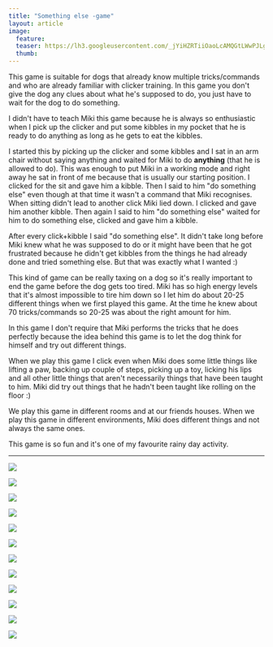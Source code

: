 ```yaml
---
title: "Something else -game"
layout: article
image:
  feature:
  teaser: https://lh3.googleusercontent.com/_jYiHZRTiiOaoLcAMQGtLWwPJLgzMVIfIzgMSvTadSGk_p4mXn2sViRxGiMOA8542vJ3zHtmAgIGvu9hZ3J4DnHDV2kBnB4qfu1FTT_K46Vl7xBNCrnznBAOrjThlstoGpDIfWgicNdVdGSGUMI8cZfowWwBo0p7pNb8D7ShwevFDVZLJg98MpAMnGJe13765pCw59DYpwwnPpyyKt-tdQJPCct0oTaCklsmWfQ1DmjB-myxAqtW_xhkh0mOMCIVXeAwWSSIMFT7RxxP_oDz6RFBNUYGZfQ0zHKpNVRiwyXCG2yZDwTzRARN8BI_u7aa35_rAmJS4EEBCkA_6YxgdVvCcr6WRWkudOPCilvusKyilVCeDP7gv2HeqPHKS74I-7r3g3EyGy7L_gqmdM93NMjvsB5yHw-sCehZokhpE058JXrgdvy3nHZixj7Rl0One7nBt2TUjtsb18-H4YBF3jj2W3jILiTvNKkGOKm1usT0310g8rjcH4pcKdpfYLr7t6W3lpuGjxqepXU6zG1HKhMNmIkrVLT-ZgVGYOcEP_QiICD3P0QQyHDGGSsf5m6fMZNf=w245
  thumb:
---
```


This game is suitable for dogs that already know multiple tricks/commands and who are already familiar with clicker training. In this game you don't give the dog any clues about what he's supposed to do, you just have to wait for the dog to do something.

I didn't have to teach Miki this game because he is always so enthusiastic when I pick up the clicker and put some kibbles in my pocket that he is ready to do anything as long as he gets to eat the kibbles.

I started this by picking up the clicker and some kibbles and I sat in an arm chair without saying anything and waited for Miki to do **anything** (that he is allowed to do). This was enough to put Miki in a working mode and right away he sat in front of me because that is usually our starting position. I clicked for the sit and gave him a kibble. Then I said to him "do something else" even though at that time it wasn't a command that Miki recognises. When sitting didn't lead to another click Miki lied down. I clicked and gave him another kibble. Then again I said to him "do something else" waited for him to do something else, clicked and gave him a kibble.

After every click+kibble I said "do something else". It didn't take long before Miki knew what he was supposed to do or it might have been that he got frustrated because he didn't get kibbles from the things he had already done and tried something else. But that was exactly what I wanted :)

This kind of game can be really taxing on a dog so it's really important to end the game before the dog gets too tired. Miki has so high energy levels that it's almost impossible to tire him down so I let him do about 20-25 different things when we first played this game. At the time he knew about 70 tricks/commands so 20-25 was about the right amount for him.

In this game I don't require that Miki performs the tricks that he does perfectly because the idea behind this game is to let the dog think for himself and try out different things.

When we play this game I click even when Miki does some little things like lifting a paw, backing up couple of steps, picking up a toy, licking his lips and all other little things that aren't necessarily things that have been taught to him. Miki did try out things that he hadn't been taught like rolling on the floor :)

We play this game in different rooms and at our friends houses. When we play this game in different environments, Miki does different things and not always the same ones.

This game is so fun and it's one of my favourite rainy day activity.

---

[![](https://lh3.googleusercontent.com/QkjMGLDXawlezJPaYvnX0m0M1yXDNfFj4Ioi3e5ZPiZEz3V-AHcGZfAWrID4Un-veDB5_363MqiSDTzfjsv4qD-OavCIdwl8xBmZygSqoDt5YLohBNsi3coOVmBkIidgtgFxhCHDrWIKhlWTIKoRNHgP0JqGoqOfDabuqR5Nrfpnb8jx0mtFVPzv1r1LSYbLtRi-F2YvYAcJtINSYaIQQzd4Sfk5zhwwjKxkG8Jc5lZQoN_bWhshXtOZ0zpopE7CXoWW3k6aknZnNvCtVIGBZZ97ASJaPlxS4WOoCwPzPX3atPGf4OkPMVJHp9lTDnrB8P77BEGJsC_4TOcjoYtdyP3jxxTkVFIrFLoszLoOlWhyAdFYUi2ew9nsOK7zEObWjvfuRfjvta-3WjIJ3bUYEsKFGAJHKCvfBzP6wlu2ubc7pVwj3pWQXEQMZzDKfnPoGLyEWULXwkPiRG47UhGPlcaPwFLS9XL2QutepWqX-Xa47FdLPa9ncCpuSTHqTUlSmNZLVHqAI3YLGRIDKcS6TbzpZmb1EP4UnZEm2h8zq33ZnL-O8CGVO-vM7E_Y-QjOeJci=w800)](https://lh3.googleusercontent.com/QkjMGLDXawlezJPaYvnX0m0M1yXDNfFj4Ioi3e5ZPiZEz3V-AHcGZfAWrID4Un-veDB5_363MqiSDTzfjsv4qD-OavCIdwl8xBmZygSqoDt5YLohBNsi3coOVmBkIidgtgFxhCHDrWIKhlWTIKoRNHgP0JqGoqOfDabuqR5Nrfpnb8jx0mtFVPzv1r1LSYbLtRi-F2YvYAcJtINSYaIQQzd4Sfk5zhwwjKxkG8Jc5lZQoN_bWhshXtOZ0zpopE7CXoWW3k6aknZnNvCtVIGBZZ97ASJaPlxS4WOoCwPzPX3atPGf4OkPMVJHp9lTDnrB8P77BEGJsC_4TOcjoYtdyP3jxxTkVFIrFLoszLoOlWhyAdFYUi2ew9nsOK7zEObWjvfuRfjvta-3WjIJ3bUYEsKFGAJHKCvfBzP6wlu2ubc7pVwj3pWQXEQMZzDKfnPoGLyEWULXwkPiRG47UhGPlcaPwFLS9XL2QutepWqX-Xa47FdLPa9ncCpuSTHqTUlSmNZLVHqAI3YLGRIDKcS6TbzpZmb1EP4UnZEm2h8zq33ZnL-O8CGVO-vM7E_Y-QjOeJci=s0)

[![](https://lh3.googleusercontent.com/vFQNewstSCDIkcoxdMYk9JHSn7dDWV-e2A1lgH6dj7OSB08AsV03EUb9PvXLHBPUvXCEnNsQWdxtA165b7m-mIxYTPmz3P-dJzurHavKevz89Uo9CH-H1xDU3A1lAXGuoCd3vm48oJqlO9MhkA9RCSAuKa7hw2yBAOktUEe8r8q5jqaCOVyrVGghFvP2mRS1NSflbFAEL3SfsuY8hTkJaHm8S4NnGra_Yzv_qAHH3zVkKkzXSOFasBJscBGbvdVTMEGoDor3syolR9pgKrpHds-dRScdCEWgdmd9uxol1vLd8YZMTMyN7T6BOIwXzTVUpwEZazLg7Oo_Xy6db-qyi78I9sYCo26UEZZxNUrQLqu2lEWyscvgO5ugnEuTE9d9oRALpRpmKO66AAVK843m-w7yqfduw5SJZ_qqTMzG8RCncTBVbtcmKOPthbuma0QgUQtlhRCtKa96TYaCSCf7u1ebEn_5wsjsF3IkLBDielK7EjyoxYgDmQdCwa02WO32Bs7WS43V6p0C8s2gdIdxlq_zRpfDnsKWJvDA9PsGtE-pq2s9ADNr3TSy5VJ-t4rH3XX5=w800)](https://lh3.googleusercontent.com/vFQNewstSCDIkcoxdMYk9JHSn7dDWV-e2A1lgH6dj7OSB08AsV03EUb9PvXLHBPUvXCEnNsQWdxtA165b7m-mIxYTPmz3P-dJzurHavKevz89Uo9CH-H1xDU3A1lAXGuoCd3vm48oJqlO9MhkA9RCSAuKa7hw2yBAOktUEe8r8q5jqaCOVyrVGghFvP2mRS1NSflbFAEL3SfsuY8hTkJaHm8S4NnGra_Yzv_qAHH3zVkKkzXSOFasBJscBGbvdVTMEGoDor3syolR9pgKrpHds-dRScdCEWgdmd9uxol1vLd8YZMTMyN7T6BOIwXzTVUpwEZazLg7Oo_Xy6db-qyi78I9sYCo26UEZZxNUrQLqu2lEWyscvgO5ugnEuTE9d9oRALpRpmKO66AAVK843m-w7yqfduw5SJZ_qqTMzG8RCncTBVbtcmKOPthbuma0QgUQtlhRCtKa96TYaCSCf7u1ebEn_5wsjsF3IkLBDielK7EjyoxYgDmQdCwa02WO32Bs7WS43V6p0C8s2gdIdxlq_zRpfDnsKWJvDA9PsGtE-pq2s9ADNr3TSy5VJ-t4rH3XX5=s0)

[![](https://lh3.googleusercontent.com/DUSZk0jq31f6J8G00fvW3wGxvvkaqm3GYsXnMzhZd8OxqO71vUrrd4ljpeXcJsfjenqK2A1xf9R7BKkiAvMnxyNz2dD2v8rYIwEtcXmkxJ1ToxKSvVDf_mFaHgQYILtjHsj1HVa0q4kRVOZ7aRFMOyZ5Upw2_i68jPAE6yFqljrWPZw6GIaWjDp3SkOgDuxl9DGohauHBWjti55nn4Y_8ojgQNXETGvNjv5yx6lFZIVXsy-ObkvqhNwXJaCOBgbxovQ9iUuyWdFw3aoTO0C8-hzUlAEv2I2Q3_qz-L8AYeqkANCR5emH3i_qigSXd3zaa1GY5bX9fmbAOaYZgu_cAAnZDtY4876TL34hqOQgi3VW1xu850ImRRsAOHtjs07z-mvVyKzmBkhzPlT53FwDrxPfjK6GzGKe6orfE3zuKi5DHZdlBoBHirGRzKzpS_7fwGsQupXLzSrhGrk4RxVnZ65MawJksYPWtCspWmhGHvQeaZhF6uQD2hx-RDWzU5qWGSA0gwe2LgsVoH7S7q3XTXuVVyeUgzDgfCEPCMRl_2n4Mqr0IKx-9Y6_vrwAiLlGs9T1=w800)](https://lh3.googleusercontent.com/DUSZk0jq31f6J8G00fvW3wGxvvkaqm3GYsXnMzhZd8OxqO71vUrrd4ljpeXcJsfjenqK2A1xf9R7BKkiAvMnxyNz2dD2v8rYIwEtcXmkxJ1ToxKSvVDf_mFaHgQYILtjHsj1HVa0q4kRVOZ7aRFMOyZ5Upw2_i68jPAE6yFqljrWPZw6GIaWjDp3SkOgDuxl9DGohauHBWjti55nn4Y_8ojgQNXETGvNjv5yx6lFZIVXsy-ObkvqhNwXJaCOBgbxovQ9iUuyWdFw3aoTO0C8-hzUlAEv2I2Q3_qz-L8AYeqkANCR5emH3i_qigSXd3zaa1GY5bX9fmbAOaYZgu_cAAnZDtY4876TL34hqOQgi3VW1xu850ImRRsAOHtjs07z-mvVyKzmBkhzPlT53FwDrxPfjK6GzGKe6orfE3zuKi5DHZdlBoBHirGRzKzpS_7fwGsQupXLzSrhGrk4RxVnZ65MawJksYPWtCspWmhGHvQeaZhF6uQD2hx-RDWzU5qWGSA0gwe2LgsVoH7S7q3XTXuVVyeUgzDgfCEPCMRl_2n4Mqr0IKx-9Y6_vrwAiLlGs9T1=s0)

[![](https://lh3.googleusercontent.com/H1nFaAPCS8PB8Vj2XLlctQ9GdtuAyRRfGepzyAV3en1hELQC0tO_mPZbmaCYoOYRcfdsAgWOnqyag54DZXNqVLx0iCFP3TtF0FtU0KOhK_alDZUlS1WSzLO5iKadZtPTi0jMvXlhpyk2X6GIPZZ1gLY2RHSbHRZZXiHGaHXLTnUG14RN9N0IYLgNL990hw-mJ1aubzc9KxVpfmPLy_zxKgmRsrI2lFQZZLel1PdEfy7bGRXmtFaZ-S2a5Bn3yLyVxp1mp-qEmyCucvXzLJ0mkVCbr2zajAoeDP5t6U8VXZotjsHMD7l6LsXrdKFQV18U5qnK9IomqI3RTOLdm04yZv0jEa1I7ys2hMt_lhTrYdSuZHsko88jgk9oRPsDlPmz-P717UrKa2zg35Ibh02yfxfCAyLWMC6DOgnKYOyYB8tNmJERhuVTDGW6gZTw7KMB4EKHOJtWPw3GYfxTw_NBMgDdqUDCYjV3aGTbvke7bZekU9LDyWkLmCQ8j8pn0d-EHaATfL69cmPZCZX5ODy_kNECpLGhy60scOdqZxL0v4B99Sm6FMaESefWKkJXKVuKAqZ4=w800)](https://lh3.googleusercontent.com/H1nFaAPCS8PB8Vj2XLlctQ9GdtuAyRRfGepzyAV3en1hELQC0tO_mPZbmaCYoOYRcfdsAgWOnqyag54DZXNqVLx0iCFP3TtF0FtU0KOhK_alDZUlS1WSzLO5iKadZtPTi0jMvXlhpyk2X6GIPZZ1gLY2RHSbHRZZXiHGaHXLTnUG14RN9N0IYLgNL990hw-mJ1aubzc9KxVpfmPLy_zxKgmRsrI2lFQZZLel1PdEfy7bGRXmtFaZ-S2a5Bn3yLyVxp1mp-qEmyCucvXzLJ0mkVCbr2zajAoeDP5t6U8VXZotjsHMD7l6LsXrdKFQV18U5qnK9IomqI3RTOLdm04yZv0jEa1I7ys2hMt_lhTrYdSuZHsko88jgk9oRPsDlPmz-P717UrKa2zg35Ibh02yfxfCAyLWMC6DOgnKYOyYB8tNmJERhuVTDGW6gZTw7KMB4EKHOJtWPw3GYfxTw_NBMgDdqUDCYjV3aGTbvke7bZekU9LDyWkLmCQ8j8pn0d-EHaATfL69cmPZCZX5ODy_kNECpLGhy60scOdqZxL0v4B99Sm6FMaESefWKkJXKVuKAqZ4=s0)

[![](https://lh3.googleusercontent.com/xb3BQTT5XCR8uuUBt3gClQ8QK-UoUfbc5U6UxTIvM756Z7sppKLJc5m4kr72l6aZyQcLqdblMWX_FT1OmGabmwi6my1orn8XRwlbxY-ERoevQAGKNY77Cmsz8XK9oznDDleukMP_6htHUVxVtIZY2F_S1rZc-NxcA83VY3q_np7CNQSrpOXGU3FGrxjhNwDRZJm5W47VLctBsmvwMhQyeCz2wpT1bEiTu-deeDV0OE41w-hi8lW5GXL8WA-3l73I1L-JLr16TFvLVdZ1nuNBcS9AzVChTz38EdjK8XtccXNE_Boe1-RaOEVRRhxYHZqukNfabXhHUUzUuei4I6X3XP-skJef0Ei9rpybZrrpyNqVgH7CRsgOkl7_S0JJ3_nw1W3XmL-Bz3YumJXOJ5etZBU1fcLaBf0UgWgAaWCzJ8mFybDPdv0p83gQEwVitEioAUmC-BUiv9vz43IvMyzkoqrYo6XlyH__M2P-gonCky0mNeQIdopBmFQezdo508CKR1IwTR7pebpCgyFPggl18WWj5WmOCPjHZHCnZc1MXCF6OXZ9Hc0sB_Pcjwp8GFn08tfg=w800)](https://lh3.googleusercontent.com/xb3BQTT5XCR8uuUBt3gClQ8QK-UoUfbc5U6UxTIvM756Z7sppKLJc5m4kr72l6aZyQcLqdblMWX_FT1OmGabmwi6my1orn8XRwlbxY-ERoevQAGKNY77Cmsz8XK9oznDDleukMP_6htHUVxVtIZY2F_S1rZc-NxcA83VY3q_np7CNQSrpOXGU3FGrxjhNwDRZJm5W47VLctBsmvwMhQyeCz2wpT1bEiTu-deeDV0OE41w-hi8lW5GXL8WA-3l73I1L-JLr16TFvLVdZ1nuNBcS9AzVChTz38EdjK8XtccXNE_Boe1-RaOEVRRhxYHZqukNfabXhHUUzUuei4I6X3XP-skJef0Ei9rpybZrrpyNqVgH7CRsgOkl7_S0JJ3_nw1W3XmL-Bz3YumJXOJ5etZBU1fcLaBf0UgWgAaWCzJ8mFybDPdv0p83gQEwVitEioAUmC-BUiv9vz43IvMyzkoqrYo6XlyH__M2P-gonCky0mNeQIdopBmFQezdo508CKR1IwTR7pebpCgyFPggl18WWj5WmOCPjHZHCnZc1MXCF6OXZ9Hc0sB_Pcjwp8GFn08tfg=s0)

[![](https://lh3.googleusercontent.com/y1D6Acossht3O6w9LsyirYmp-9oZuvEqu7NAi83m88bGZH6k0V_T6nkjeDvFgyu2oogj_ERp6lYNvh-_TH1KhwkdBgNqV1H_xE2lUf0s2e6pLvUJrlvaUGD33_XdCGJ-lP4UEZaW975niZKCqCaRHJHF669U2AYhv2KtUXALicTXjdyJHWEQ-f4jYtagq5zj6gHsBYzs2Tq1_JK8Rr5Dmogv2WMQXWGaG-fsuFCfAT4R6VF5vCmqXiST-kcBy6Ue7eL7Fus6tUOPAAFgJ9qW9-M-WNniy1MjG7xMK2F3i3oTWx8P3UZjChKNmQLBBcNWJ0NpQRsry8cU9GZKgow1VkqOZGB4Eb8e7g-ljSHs6kCXckENB4YUBdSp25AOhIoatQ7fvK7_P_84sH5XBg8hDPP5UN5K5Fioe5geODATw42ZVeenrvwRhgfZgnBcoPhSwhxkedUhzo151pgZoU0pved_bPd8FG1vHQiD_edFyz_NCOrP_D0anfO4RAky6blEejgfYeHEvp91b26KZTYCyAPJVsuf538twFq9rS-tcbvhghfeMi2NK23QD6DsEfAFmkRw=w800)](https://lh3.googleusercontent.com/y1D6Acossht3O6w9LsyirYmp-9oZuvEqu7NAi83m88bGZH6k0V_T6nkjeDvFgyu2oogj_ERp6lYNvh-_TH1KhwkdBgNqV1H_xE2lUf0s2e6pLvUJrlvaUGD33_XdCGJ-lP4UEZaW975niZKCqCaRHJHF669U2AYhv2KtUXALicTXjdyJHWEQ-f4jYtagq5zj6gHsBYzs2Tq1_JK8Rr5Dmogv2WMQXWGaG-fsuFCfAT4R6VF5vCmqXiST-kcBy6Ue7eL7Fus6tUOPAAFgJ9qW9-M-WNniy1MjG7xMK2F3i3oTWx8P3UZjChKNmQLBBcNWJ0NpQRsry8cU9GZKgow1VkqOZGB4Eb8e7g-ljSHs6kCXckENB4YUBdSp25AOhIoatQ7fvK7_P_84sH5XBg8hDPP5UN5K5Fioe5geODATw42ZVeenrvwRhgfZgnBcoPhSwhxkedUhzo151pgZoU0pved_bPd8FG1vHQiD_edFyz_NCOrP_D0anfO4RAky6blEejgfYeHEvp91b26KZTYCyAPJVsuf538twFq9rS-tcbvhghfeMi2NK23QD6DsEfAFmkRw=s0)

[![](https://lh3.googleusercontent.com/QUIz9DEESwhg9nAAH-StvnjjAK79UP3JzyEw3CP131If29Ler72qk5q8cZKmb8i5mi6Nmhj1-H968HH9DatBizGKVa2kdwK1wHnQIjNQvJd_cj0hUkCMBMXP0dtUJ2z5XlYkRMjYJZj_TqIj8E2H71vzZICOtaJAS_xFn4s1QEjZeyE4iDd8IQTIpEzc0CFLOtkxQNLtbWUhsthex2Wi5Wi83Yd2MNSs-KXwZysZlRWoM4tQuZLxB1bqpjmWu0G_ovFE9jXULZam2sb7ps8yowYwoQBC64vUF6l1nKgkJu0sp6A2qA1MjWiJrLAW5pqsFkq9XiCtCpBh1U04qpW0VHCtGwUil8mOsdbRippe0FJQOPJYs6dQDMjF6829hXbX9SEYtDsqfCjqMFsliyJGJhaKswlKIeP8jXeMGmdUOMeDDK-XdNU5tlOtcFgto3N3Nq9rJDjhuQuaydu76Qo_JuNUQpBAGX-9nhAqVRrLhLFApA2NvSEaypcG9eOeJUwO8LoSjjsjJffIauHDJI0IQt2h9j8xfnAPzj6zyDJtO2n0hu2G15s2HcORuHal7nLa5x7K=w800)](https://lh3.googleusercontent.com/QUIz9DEESwhg9nAAH-StvnjjAK79UP3JzyEw3CP131If29Ler72qk5q8cZKmb8i5mi6Nmhj1-H968HH9DatBizGKVa2kdwK1wHnQIjNQvJd_cj0hUkCMBMXP0dtUJ2z5XlYkRMjYJZj_TqIj8E2H71vzZICOtaJAS_xFn4s1QEjZeyE4iDd8IQTIpEzc0CFLOtkxQNLtbWUhsthex2Wi5Wi83Yd2MNSs-KXwZysZlRWoM4tQuZLxB1bqpjmWu0G_ovFE9jXULZam2sb7ps8yowYwoQBC64vUF6l1nKgkJu0sp6A2qA1MjWiJrLAW5pqsFkq9XiCtCpBh1U04qpW0VHCtGwUil8mOsdbRippe0FJQOPJYs6dQDMjF6829hXbX9SEYtDsqfCjqMFsliyJGJhaKswlKIeP8jXeMGmdUOMeDDK-XdNU5tlOtcFgto3N3Nq9rJDjhuQuaydu76Qo_JuNUQpBAGX-9nhAqVRrLhLFApA2NvSEaypcG9eOeJUwO8LoSjjsjJffIauHDJI0IQt2h9j8xfnAPzj6zyDJtO2n0hu2G15s2HcORuHal7nLa5x7K=s0)

[![](https://lh3.googleusercontent.com/V6dA_w8oKS3-PYwLVRsdgKnkqqaNOWTPqbIxgrqFxba2KhNOcmYpIBG12D8XKdOUpX1NWYIkPb5Lou7vWT0l2rprayjHyKGNL7noxzXjWQVYuUR2Tuvff2iEKJCSjYDz7eMwWw-bFL-NDEtgRROOOrWXUAWQfzOXTe2khoAVRJmjjduwpMBNDJ_YrrDdcB79_9hrA-TEsvt7TvGSmqamZfGwP9eEr-iy_5OhmUum8U2NZDUaRaSsLMDFEzqKJVcUTFfRQEVo3-bIwaLMEFiaOyYs5XV5ZwS-FdZ2jhKHRww-teD-aTeaADJrIcZH2xtzsNIDyxVDlu1bSETeoAJ1aJ56M2uJOdRj7j9MMwGU4NgpSqZKoJZmVT-2GyfS-vMLtr1ay9n9yLWFha1OJohQ8cTh44VCgZW9okUVxS-wY9sCW2EymKRf2KrXdAgVeFBom--XSR_8P8Uc0etL0bikpu06aJaes-tTdiQR45nboUdR_DRh1taNyPalemBpvIS8Bds5uxhCkM5zL_yi-pWkuq3hy5PhssqLrChOMkDFxaoCpeZY3YVEtfA8LWF4CkjFojYI=w800)](https://lh3.googleusercontent.com/V6dA_w8oKS3-PYwLVRsdgKnkqqaNOWTPqbIxgrqFxba2KhNOcmYpIBG12D8XKdOUpX1NWYIkPb5Lou7vWT0l2rprayjHyKGNL7noxzXjWQVYuUR2Tuvff2iEKJCSjYDz7eMwWw-bFL-NDEtgRROOOrWXUAWQfzOXTe2khoAVRJmjjduwpMBNDJ_YrrDdcB79_9hrA-TEsvt7TvGSmqamZfGwP9eEr-iy_5OhmUum8U2NZDUaRaSsLMDFEzqKJVcUTFfRQEVo3-bIwaLMEFiaOyYs5XV5ZwS-FdZ2jhKHRww-teD-aTeaADJrIcZH2xtzsNIDyxVDlu1bSETeoAJ1aJ56M2uJOdRj7j9MMwGU4NgpSqZKoJZmVT-2GyfS-vMLtr1ay9n9yLWFha1OJohQ8cTh44VCgZW9okUVxS-wY9sCW2EymKRf2KrXdAgVeFBom--XSR_8P8Uc0etL0bikpu06aJaes-tTdiQR45nboUdR_DRh1taNyPalemBpvIS8Bds5uxhCkM5zL_yi-pWkuq3hy5PhssqLrChOMkDFxaoCpeZY3YVEtfA8LWF4CkjFojYI=s0)

[![](https://lh3.googleusercontent.com/CoHI9MPt4rATclfQYtK6SSr3yo0eioRVktABxZ_cDFcxU-kEgUhpwz07mzlDiHhVRbYf9ox-znlN70eQaz9q-qPKsDNOmOtRbYF2puahfO1CNEm2bIjk4OTCuaf-nbcpvOHUrGsaMuJO0klhDGkyTr1h-fJYwBkEza7lYdCHJELNDHmCLWsVNDqCWDASFIBQXyk5d8oSWNrVuY61p1wKvU6X0O0007vb3FgE49EG6HJ4aUtOSoagu7sbz_myOEzk3vkJP10u5rtq7vLqugqeJAno2OSIyCo4DHtRDV_izcCP6jtrgkjNiDUy32UD10Mit9Lp5scwP3CkC7sWNEflw6Ut4OHKHMmCcG1q8aCT1WjuUmJmQJpTmLsGJatgzfstMuoIkT3A0iTU0IzbbA3PjfXx0JmXgPC2rtJVsw30sq-aEdjfkR6ZCGorslgnxl8VGaXNMfxQwCobikOp2HMGLbfzE7uKu-xvw0jH3mM9nZ6zcCOMvwQxYGk0f_l1rZoOnODbEpil05uJGwAiD05MTz8_rX5qKYitVyS7jSVLVPGU5VXWvFLABE8gq2dVooVBQgfl=w800)](https://lh3.googleusercontent.com/CoHI9MPt4rATclfQYtK6SSr3yo0eioRVktABxZ_cDFcxU-kEgUhpwz07mzlDiHhVRbYf9ox-znlN70eQaz9q-qPKsDNOmOtRbYF2puahfO1CNEm2bIjk4OTCuaf-nbcpvOHUrGsaMuJO0klhDGkyTr1h-fJYwBkEza7lYdCHJELNDHmCLWsVNDqCWDASFIBQXyk5d8oSWNrVuY61p1wKvU6X0O0007vb3FgE49EG6HJ4aUtOSoagu7sbz_myOEzk3vkJP10u5rtq7vLqugqeJAno2OSIyCo4DHtRDV_izcCP6jtrgkjNiDUy32UD10Mit9Lp5scwP3CkC7sWNEflw6Ut4OHKHMmCcG1q8aCT1WjuUmJmQJpTmLsGJatgzfstMuoIkT3A0iTU0IzbbA3PjfXx0JmXgPC2rtJVsw30sq-aEdjfkR6ZCGorslgnxl8VGaXNMfxQwCobikOp2HMGLbfzE7uKu-xvw0jH3mM9nZ6zcCOMvwQxYGk0f_l1rZoOnODbEpil05uJGwAiD05MTz8_rX5qKYitVyS7jSVLVPGU5VXWvFLABE8gq2dVooVBQgfl=s0)

[![](https://lh3.googleusercontent.com/kUMXLfsZKmrrjUhRytj7WYLCRd0uPXCM_mm9kix9SlANKK3sxD5q83ttcZpMriLroRnk6FuOPHIP7-3Yeod4aRmvCWcDVP3N1248zliHybL-14OJAcbGEykCgL_fTPjbIqHof1gHcIvvR2TF0KQajapRANZ68oTsU6f5wl8lEtC0uizZ9hGZ1C-VQKQxF4Xv0qy1l4K6ocw7CMiYe5P_z4wvdZojSpGYpFt3iGlXtE6rOEJvxioyFjn2LDo0zu2SzjmPNADBg20OuvEkgH97BASCd4p5c_3TJCzdKqcBOITW-axxcont6L3tDj7rsJJMskK6gz-Yp5bgwbtJ09OOFA8eq817tOVptgXHBtl8aKRBLZmx-UtiCI3LFex8toMB6HbPGGz1jowxqWvKPvsa6QOfclq5so3iSAntdaXFbcJaENkJJMhxK8BOWKXJvuu1o8-5Yzbb181cvXKT126T5UiEDXSIF0VvIzk62t46c8A33pMmxbBxSo-0AOzXjaDYDuMgmhipobarv-QoytouvCT4qB7x808lTxKs8dYKZKd_LPqDkVMhdduNvRBIoDL6RwCY=w800)](https://lh3.googleusercontent.com/kUMXLfsZKmrrjUhRytj7WYLCRd0uPXCM_mm9kix9SlANKK3sxD5q83ttcZpMriLroRnk6FuOPHIP7-3Yeod4aRmvCWcDVP3N1248zliHybL-14OJAcbGEykCgL_fTPjbIqHof1gHcIvvR2TF0KQajapRANZ68oTsU6f5wl8lEtC0uizZ9hGZ1C-VQKQxF4Xv0qy1l4K6ocw7CMiYe5P_z4wvdZojSpGYpFt3iGlXtE6rOEJvxioyFjn2LDo0zu2SzjmPNADBg20OuvEkgH97BASCd4p5c_3TJCzdKqcBOITW-axxcont6L3tDj7rsJJMskK6gz-Yp5bgwbtJ09OOFA8eq817tOVptgXHBtl8aKRBLZmx-UtiCI3LFex8toMB6HbPGGz1jowxqWvKPvsa6QOfclq5so3iSAntdaXFbcJaENkJJMhxK8BOWKXJvuu1o8-5Yzbb181cvXKT126T5UiEDXSIF0VvIzk62t46c8A33pMmxbBxSo-0AOzXjaDYDuMgmhipobarv-QoytouvCT4qB7x808lTxKs8dYKZKd_LPqDkVMhdduNvRBIoDL6RwCY=s0)

[![](https://lh3.googleusercontent.com/2GLeeEpyP8K2Ibtwcn3vBYzNstaln9UjVxkJffZOCkSxS1l_rr581m5-Cuceygub1fUVZ742t4GyC95xSviqIFQfc05cUSxMGBliYOwkSaUNxOmSE3EzUCObu77fYSfTk089VMz_fWen_KYoo_AaZni1KXPrEcNGrF9uT3waAKAuFd7OV9UxvBdcEVEzHtVpjat1HAvMKdrOl2KEpJ1lM9JmmyaM6hechN2L72f7tZ-RocMusEIzjPhwlbepi3qrOK9ezg2g96HP9L2eUYUbLy3KIZaTSAHo6ZFdzdA8wJ0_jHi0yWKzQel9PzAC59wIRyDv4QQiLd-nZZx1AqT_BgbiHSOQwERysHAu-tcdI3JNdnkRf2Bs5vHmPeWTB44cvKPi3TAZs5MFDer6_x0O0NV0LcUiTDCqjsBcRLheAisxwnHorSjydfY2US8dBRK1bMFMjGc7bf0L76Z9Y_HckBO8hcGEhbBvFHuahLLuxMllGyA3H_I-93xj3QPo6PkwX1DzrVdfCDRl6lgiNqZqerTu86EPKTlVxnHRcK_4l25g408VcWuf_KRXbrQswJsX191z=w800)](https://lh3.googleusercontent.com/2GLeeEpyP8K2Ibtwcn3vBYzNstaln9UjVxkJffZOCkSxS1l_rr581m5-Cuceygub1fUVZ742t4GyC95xSviqIFQfc05cUSxMGBliYOwkSaUNxOmSE3EzUCObu77fYSfTk089VMz_fWen_KYoo_AaZni1KXPrEcNGrF9uT3waAKAuFd7OV9UxvBdcEVEzHtVpjat1HAvMKdrOl2KEpJ1lM9JmmyaM6hechN2L72f7tZ-RocMusEIzjPhwlbepi3qrOK9ezg2g96HP9L2eUYUbLy3KIZaTSAHo6ZFdzdA8wJ0_jHi0yWKzQel9PzAC59wIRyDv4QQiLd-nZZx1AqT_BgbiHSOQwERysHAu-tcdI3JNdnkRf2Bs5vHmPeWTB44cvKPi3TAZs5MFDer6_x0O0NV0LcUiTDCqjsBcRLheAisxwnHorSjydfY2US8dBRK1bMFMjGc7bf0L76Z9Y_HckBO8hcGEhbBvFHuahLLuxMllGyA3H_I-93xj3QPo6PkwX1DzrVdfCDRl6lgiNqZqerTu86EPKTlVxnHRcK_4l25g408VcWuf_KRXbrQswJsX191z=s0)

[![](https://lh3.googleusercontent.com/qYtF3NkF1f_P5dENVsmEjOIGGxtgteURasyux4Jn16K0nqdL6Aw7mjVgVV5rD4E4TVeS2Q8jUMYMgw_HFq8AHerv1ppkvuxbpQ5qfA2_7U1AOJM7lxna2hg2NPAYcgO0F9KBWvz51Yy_69cYtwUncvF_2VzN_JH_APgiMhqUf-9CS8LtFGSE5BKzG-APcw62iyzfz6aFFgTrXv4TqyOCWH5w8uza4KPaI9gIbkRShJ48yrEKG6hsnzrq9bDu0RCP0tt8SG2v-YolPpJuT9OcC3XbB2_NNk0Fw3imFExrnnOEbSMahahXRF9VmlLKX-cUPMT55sv87z-rqT1DwrwHFZyaTaWzISjxr7Otco6r7qz3pTo-gJZu6b8ccoGxafz2pjsuz8H-zRYqCaqIKsTF3e_cckFeFNZFEXL4_69_KNECV0bPqXVTF6YTo9ywiDafw_o6ij8WKwUpVZFev6mC-FF_cYFqg7joJouFTN1r1fxvHo4PLXGfxGZ8ekH-Zm5UrUNNRz-hS6qCZgWX4VZhBRHTvVDlvW4ZKqQePJ7wUm8tF_FgKE73uHaAEJA_sT3JaWmF=w800)](https://lh3.googleusercontent.com/qYtF3NkF1f_P5dENVsmEjOIGGxtgteURasyux4Jn16K0nqdL6Aw7mjVgVV5rD4E4TVeS2Q8jUMYMgw_HFq8AHerv1ppkvuxbpQ5qfA2_7U1AOJM7lxna2hg2NPAYcgO0F9KBWvz51Yy_69cYtwUncvF_2VzN_JH_APgiMhqUf-9CS8LtFGSE5BKzG-APcw62iyzfz6aFFgTrXv4TqyOCWH5w8uza4KPaI9gIbkRShJ48yrEKG6hsnzrq9bDu0RCP0tt8SG2v-YolPpJuT9OcC3XbB2_NNk0Fw3imFExrnnOEbSMahahXRF9VmlLKX-cUPMT55sv87z-rqT1DwrwHFZyaTaWzISjxr7Otco6r7qz3pTo-gJZu6b8ccoGxafz2pjsuz8H-zRYqCaqIKsTF3e_cckFeFNZFEXL4_69_KNECV0bPqXVTF6YTo9ywiDafw_o6ij8WKwUpVZFev6mC-FF_cYFqg7joJouFTN1r1fxvHo4PLXGfxGZ8ekH-Zm5UrUNNRz-hS6qCZgWX4VZhBRHTvVDlvW4ZKqQePJ7wUm8tF_FgKE73uHaAEJA_sT3JaWmF=s0)
